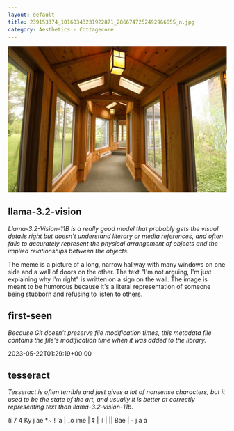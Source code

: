 ```yaml
---
layout: default
title: 239153374_10160343231922871_2866747252492966655_n.jpg
category: Aesthetics - Cottagecore
---
```


<div markdown="0"><a href="239153374_10160343231922871_2866747252492966655_n.jpg"><img class="photo" src="239153374_10160343231922871_2866747252492966655_n.jpg" /></a>

<h2>llama-3.2-vision</h2>
<p><i>Llama-3.2-Vision-11B is a really good model that probably gets the visual details right but doesn't understand literary or media references, and often fails to accurately represent the physical arrangement of objects and the implied relationships between the objects.</i></p>
<p>The meme is a picture of a long, narrow hallway with many windows on one side and a wall of doors on the other. The text &quot;I&#x27;m not arguing, I&#x27;m just explaining why I&#x27;m right&quot; is written on a sign on the wall. The image is meant to be humorous because it&#x27;s a literal representation of someone being stubborn and refusing to listen to others.</p>

<h2>first-seen</h2>
<p><i>Because Git doesn't preserve file modification times, this metadata file contains the file's modification time when it was added to the library.</i></p>
<p>2023-05-22T01:29:19+00:00</p>

<h2>tesseract</h2>
<p><i>Tesseract is often terrible and just gives a lot of nonsense characters, but it used to be the state of the art, and usually it is better at correctly representing text than llama-3.2-vision-11b.</i></p>
<p>(i 7 4 Ky j ae *~ ! ‘a | _o ime | ¢ | il | || Bae | - j a a</p>

</div>

